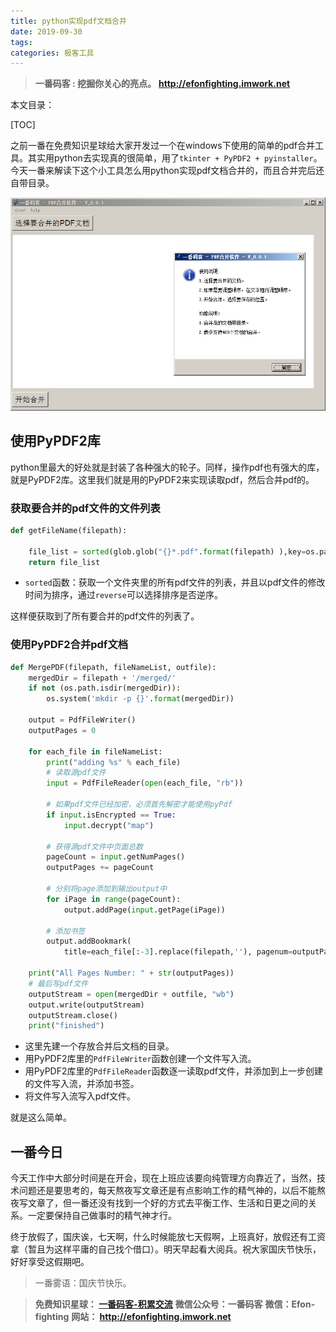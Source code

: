 ```yaml
---
title: python实现pdf文档合并
date: 2019-09-30
tags: 
categories: 极客工具
---
```


> **一番码客 : 挖掘你关心的亮点。**
> **http://efonfighting.imwork.net**

本文目录：

[TOC]

<!--more-->

之前一番在免费知识星球给大家开发过一个在windows下使用的简单的pdf合并工具。其实用python去实现真的很简单，用了`tkinter + PyPDF2 + pyinstaller`。今天一番来解读下这个小工具怎么用python实现pdf文档合并的，而且合并完后还自带目录。

![](2019-09-30-python实现pdf文档合并/pdf01.png)

## 使用PyPDF2库

python里最大的好处就是封装了各种强大的轮子。同样，操作pdf也有强大的库，就是PyPDF2库。这里我们就是用的PyPDF2来实现读取pdf，然后合并pdf的。

### 获取要合并的pdf文件的文件列表

```python
def getFileName(filepath):

    file_list = sorted(glob.glob("{}*.pdf".format(filepath) ),key=os.path.getmtime, reverse=False)
    return file_list
```

* `sorted`函数：获取一个文件夹里的所有pdf文件的列表，并且以pdf文件的修改时间为排序，通过`reverse`可以选择排序是否逆序。

这样便获取到了所有要合并的pdf文件的列表了。

### 使用PyPDF2合并pdf文档

```python
def MergePDF(filepath, fileNameList, outfile):
    mergedDir = filepath + '/merged/'
    if not (os.path.isdir(mergedDir)):
        os.system('mkdir -p {}'.format(mergedDir))

    output = PdfFileWriter()
    outputPages = 0

    for each_file in fileNameList:
        print("adding %s" % each_file)
        # 读取源pdf文件
        input = PdfFileReader(open(each_file, "rb"))

        # 如果pdf文件已经加密，必须首先解密才能使用pyPdf
        if input.isEncrypted == True:
            input.decrypt("map")

        # 获得源pdf文件中页面总数
        pageCount = input.getNumPages()
        outputPages += pageCount

        # 分别将page添加到输出output中
        for iPage in range(pageCount):
            output.addPage(input.getPage(iPage))

        # 添加书签
        output.addBookmark(
            title=each_file[:-3].replace(filepath,''), pagenum=outputPages - pageCount)

    print("All Pages Number: " + str(outputPages))
    # 最后写pdf文件
    outputStream = open(mergedDir + outfile, "wb")
    output.write(outputStream)
    outputStream.close()
    print("finished")
```

* 这里先建一个存放合并后文档的目录。
* 用PyPDF2库里的`PdfFileWriter`函数创建一个文件写入流。
* 用PyPDF2库里的`PdfFileReader`函数逐一读取pdf文件，并添加到上一步创建的文件写入流，并添加书签。
* 将文件写入流写入pdf文件。

就是这么简单。

## 一番今日

今天工作中大部分时间是在开会，现在上班应该要向纯管理方向靠近了，当然，技术问题还是要思考的，每天熬夜写文章还是有点影响工作的精气神的，以后不能熬夜写文章了，但一番还没有找到一个好的方式去平衡工作、生活和日更之间的关系。一定要保持自己做事时的精气神才行。

终于放假了，国庆诶，七天啊，什么时候能放七天假啊，上班真好，放假还有工资拿（暂且为这样平庸的自己找个借口）。明天早起看大阅兵。祝大家国庆节快乐，好好享受这假期吧。

> 一番雾语：国庆节快乐。



> **免费知识星球： [一番码客-积累交流]([wwww](https://t.zsxq.com/NRVBURr))**
> **微信公众号：一番码客**
> **微信：Efon-fighting**
> **网站： http://efonfighting.imwork.net**